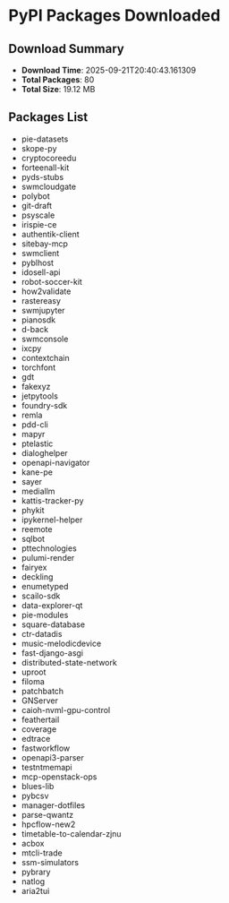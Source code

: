 # PyPI Packages Downloaded

## Download Summary
- **Download Time**: 2025-09-21T20:40:43.161309
- **Total Packages**: 80
- **Total Size**: 19.12 MB

## Packages List
- pie-datasets
- skope-py
- cryptocoreedu
- forteenall-kit
- pyds-stubs
- swmcloudgate
- polybot
- git-draft
- psyscale
- irispie-ce
- authentik-client
- sitebay-mcp
- swmclient
- pyblhost
- idosell-api
- robot-soccer-kit
- how2validate
- rastereasy
- swmjupyter
- pianosdk
- d-back
- swmconsole
- ixcpy
- contextchain
- torchfont
- gdt
- fakexyz
- jetpytools
- foundry-sdk
- remla
- pdd-cli
- mapyr
- ptelastic
- dialoghelper
- openapi-navigator
- kane-pe
- sayer
- mediallm
- kattis-tracker-py
- phykit
- ipykernel-helper
- reemote
- sqlbot
- pttechnologies
- pulumi-render
- fairyex
- deckling
- enumetyped
- scailo-sdk
- data-explorer-qt
- pie-modules
- square-database
- ctr-datadis
- music-melodicdevice
- fast-django-asgi
- distributed-state-network
- uproot
- filoma
- patchbatch
- GNServer
- caioh-nvml-gpu-control
- feathertail
- coverage
- edtrace
- fastworkflow
- openapi3-parser
- testntmemapi
- mcp-openstack-ops
- blues-lib
- pybcsv
- manager-dotfiles
- parse-qwantz
- hpcflow-new2
- timetable-to-calendar-zjnu
- acbox
- mtcli-trade
- ssm-simulators
- pybrary
- natlog
- aria2tui
